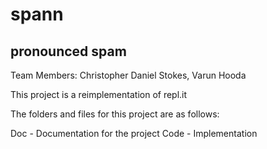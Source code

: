 # spann
## pronounced spam

Team Members: Christopher Daniel Stokes, Varun Hooda

This project is a reimplementation of repl.it

The folders and files for this project are as follows:

Doc - Documentation for the project
Code - Implementation
